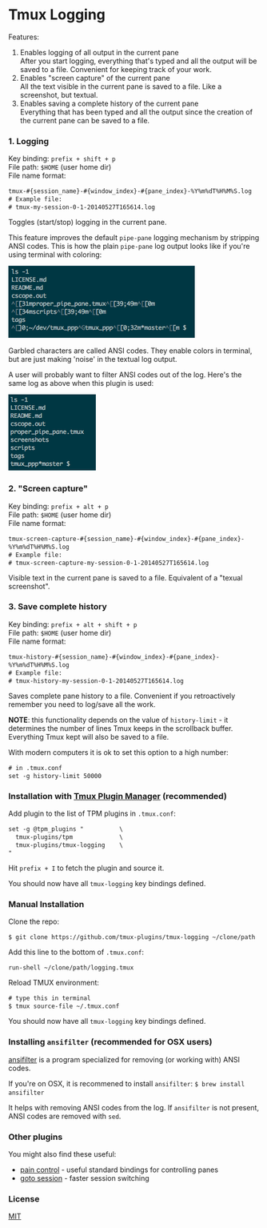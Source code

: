 # Tmux Logging

Features:

1. Enables logging of all output in the current pane<br/>
   After you start logging, everything that's typed and all the output will be
   saved to a file. Convenient for keeping track of your work.
2. Enables "screen capture" of the current pane<br/>
   All the text visible in the current pane is saved to a file. Like a
   screenshot, but textual.
3. Enables saving a complete history of the current pane<br/>
   Everything that has been typed and all the output since the creation of the
   current pane can be saved to a file.

### 1. Logging

Key binding: `prefix + shift + p`<br/>
File path: `$HOME` (user home dir)<br/>
File name format:

    tmux-#{session_name}-#{window_index}-#{pane_index}-%Y%m%dT%H%M%S.log
    # Example file:
    # tmux-my-session-0-1-20140527T165614.log

Toggles (start/stop) logging in the current pane.

This feature improves the default `pipe-pane` logging mechanism by stripping
ANSI codes. This is how the plain `pipe-pane` log output looks like if you're
using terminal with coloring:

![garbled log output](/screenshots/garbled_log_output.png)

Garbled characters are called ANSI codes. They enable colors in terminal, but
are just making 'noise' in the textual log output.

A user will probably want to filter ANSI codes out of the log. Here's the same
log as above when this plugin is used:

![proper log output](/screenshots/proper_log_output.png)

### 2. "Screen capture"

Key binding: `prefix + alt + p`<br/>
File path: `$HOME` (user home dir)<br/>
File name format:

    tmux-screen-capture-#{session_name}-#{window_index}-#{pane_index}-%Y%m%dT%H%M%S.log
    # Example file:
    # tmux-screen-capture-my-session-0-1-20140527T165614.log

Visible text in the current pane is saved to a file. Equivalent of a "texual
screenshot".

### 3. Save complete history

Key binding: `prefix + alt + shift + p`<br/>
File path: `$HOME` (user home dir)<br/>
File name format:

    tmux-history-#{session_name}-#{window_index}-#{pane_index}-%Y%m%dT%H%M%S.log
    # Example file:
    # tmux-history-my-session-0-1-20140527T165614.log

Saves complete pane history to a file. Convenient if you retroactively remember
you need to log/save all the work.

**NOTE**: this functionality depends on the value of `history-limit` - it
determines the number of lines Tmux keeps in the scrollback buffer. Everything
Tmux kept will also be saved to a file.

With modern computers it is ok to set this option to a high number:

    # in .tmux.conf
    set -g history-limit 50000

### Installation with [Tmux Plugin Manager](https://github.com/tmux-plugins/tpm) (recommended)

Add plugin to the list of TPM plugins in `.tmux.conf`:

    set -g @tpm_plugins "          \
      tmux-plugins/tpm             \
      tmux-plugins/tmux-logging    \
    "

Hit `prefix + I` to fetch the plugin and source it.

You should now have all `tmux-logging` key bindings defined.

### Manual Installation

Clone the repo:

    $ git clone https://github.com/tmux-plugins/tmux-logging ~/clone/path

Add this line to the bottom of `.tmux.conf`:

    run-shell ~/clone/path/logging.tmux

Reload TMUX environment:

    # type this in terminal
    $ tmux source-file ~/.tmux.conf

You should now have all `tmux-logging` key bindings defined.

### Installing `ansifilter` (recommended for OSX users)

[ansifilter](http://www.andre-simon.de/doku/ansifilter/en/ansifilter.php)
is a program specialized for removing (or working with) ANSI codes.

If you're on OSX, it is recommened to install `ansifilter`:
`$ brew install ansifilter`

It helps with removing ANSI codes from the log. If `ansifilter` is not present,
ANSI codes are removed with `sed`.

### Other plugins

You might also find these useful:

- [pain control](https://github.com/tmux-plugins/tmux-pain-control) - useful standard
  bindings for controlling panes
- [goto session](https://github.com/tmux-plugins/tmux-goto-session) - faster session
  switching

### License

[MIT](LICENSE.md)
